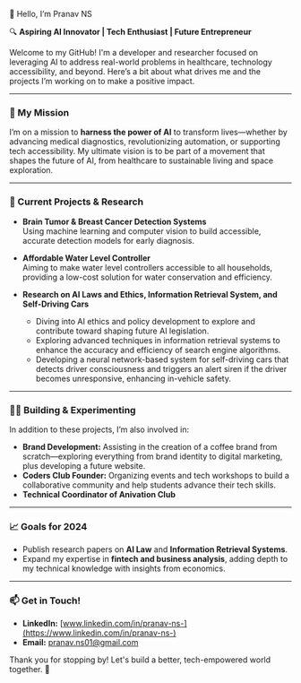 👋 Hello, I’m Pranav NS

🔍 **Aspiring AI Innovator | Tech Enthusiast | Future Entrepreneur**

Welcome to my GitHub! I'm a developer and researcher focused on leveraging AI to address real-world problems in healthcare, technology accessibility, and beyond. Here’s a bit about what drives me and the projects I’m working on to make a positive impact.

---

### 🌌 My Mission
I’m on a mission to **harness the power of AI** to transform lives—whether by advancing medical diagnostics, revolutionizing automation, or supporting tech accessibility. My ultimate vision is to be part of a movement that shapes the future of AI, from healthcare to sustainable living and space exploration.

---

### 🔬 Current Projects & Research
- **Brain Tumor & Breast Cancer Detection Systems**  
  Using machine learning and computer vision to build accessible, accurate detection models for early diagnosis.

- **Affordable Water Level Controller**  
  Aiming to make water level controllers accessible to all households, providing a low-cost solution for water conservation and efficiency.

- **Research on AI Laws and Ethics, Information Retrieval System, and Self-Driving Cars**  
    - Diving into AI ethics and policy development to explore and contribute toward shaping future AI legislation.  
    - Exploring advanced techniques in information retrieval systems to enhance the accuracy and efficiency of search engine algorithms.  
    - Developing a neural network-based system for self-driving cars that detects driver consciousness and triggers an alert siren if the driver becomes unresponsive, enhancing in-vehicle safety.

---

### 🧑‍💻 Building & Experimenting
In addition to these projects, I’m also involved in:
- **Brand Development:** Assisting in the creation of a coffee brand from scratch—exploring everything from brand identity to digital marketing, plus developing a future website.
- **Coders Club Founder:** Organizing events and tech workshops to build a collaborative community and help students advance their tech skills.
- **Technical Coordinator of Anivation Club**

---

### 📈 Goals for 2024
- Publish research papers on **AI Law** and **Information Retrieval Systems**.
- Expand my expertise in **fintech and business analysis**, adding depth to my technical knowledge with insights from economics.

---

### 📫 Get in Touch!
- **LinkedIn:** [www.linkedin.com/in/pranav-ns-](https://www.linkedin.com/in/pranav-ns-)
- **Email:** pranav.ns01@gmail.com

Thank you for stopping by! Let's build a better, tech-empowered world together. 🚀
